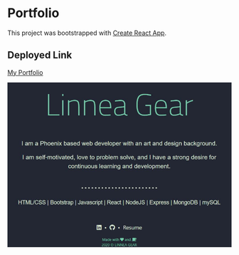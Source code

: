 # Portfolio

This project was bootstrapped with [Create React App](https://github.com/facebook/create-react-app).


## Deployed Link

[My Portfolio](https://linneagear.netlify.app/)

![My Portfolio Image](./src/images/portfolio.JPG)
